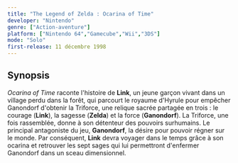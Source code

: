 ```yaml
---
title: "The Legend of Zelda : Ocarina of Time"
developer: "Nintendo"
genre: ["Action-aventure"]
platform: ["Nintendo 64","Gamecube","Wii","3DS"]
mode: "Solo"
first-release: 11 décembre 1998
---
```


## Synopsis

*Ocarina of Time* raconte l'histoire de **Link**, un jeune garçon vivant dans un village perdu dans la forêt, qui parcourt le royaume d'Hyrule pour empêcher Ganondorf d'obtenir la Triforce, une relique sacrée partagée en trois : le courage (**Link**), la sagesse (**Zelda**) et la force (**Ganondorf**). La Triforce, une fois rassemblée, donne à son détenteur des pouvoirs surhumains. Le principal antagoniste du jeu, **Ganondorf**, la désire pour pouvoir régner sur le monde. Par conséquent, **Link** devra voyager dans le temps grâce à son ocarina et retrouver les sept sages qui lui permettront d'enfermer Ganondorf dans un sceau dimensionnel.